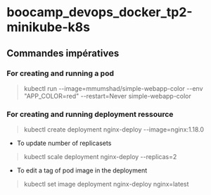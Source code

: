 # boocamp_devops_docker_tp2-minikube-k8s

## Commandes impératives

### For creating and running a pod
> kubectl run --image=mmumshad/simple-webapp-color --env "APP_COLOR=red" --restart=Never simple-webapp-color

### For creating and running deployment ressource
> kubectl create deployment nginx-deploy --image=nginx:1.18.0

* To update number of replicasets
> kubectl scale deployment nginx-deploy --replicas=2

* To edit a tag of pod image in the deployment
>  kubectl set image deployment nginx-deploy nginx=latest


